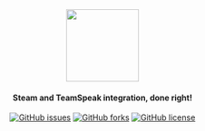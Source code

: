 <div align="center">
<a href="ttps://dalexhd.github.io/SteamSpeak/" target="_blank">
<img src="https://raw.githubusercontent.com/dalexhd/SteamSpeak/master/docs/assets/images/TeamSpeak-logo.png" width=128></a>

#### Steam and TeamSpeak integration, done right!

[![GitHub issues](https://img.shields.io/github/issues/dalexhd/SteamSpeak?label=Issues)](https://github.com/dalexhd/SteamSpeak/issues)
[![GitHub forks](https://img.shields.io/github/forks/dalexhd/SteamSpeak?label=Forks)](https://github.com/dalexhd/SteamSpeak/network)
[![GitHub license](https://img.shields.io/github/license/dalexhd/SteamSpeak?label=License)](https://github.com/dalexhd/SteamSpeak)
</div>
